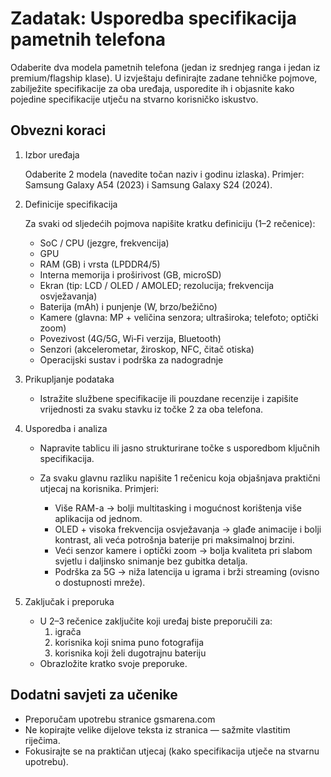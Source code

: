 
# Zadatak: Usporedba specifikacija pametnih telefona

Odaberite dva modela pametnih telefona (jedan iz srednjeg ranga i jedan iz premium/flagship klase). U izvještaju definirajte zadane tehničke pojmove, zabilježite specifikacije za oba uređaja, usporedite ih i objasnite kako pojedine specifikacije utječu na stvarno korisničko iskustvo.

## Obvezni koraci

1. Izbor uređaja

	Odaberite 2 modela (navedite točan naziv i godinu izlaska). Primjer: Samsung Galaxy A54 (2023) i Samsung Galaxy S24 (2024).

2. Definicije specifikacija

	Za svaki od sljedećih pojmova napišite kratku definiciju (1–2 rečenice):

	- SoC / CPU (jezgre, frekvencija)
	- GPU
	- RAM (GB) i vrsta (LPDDR4/5)
	- Interna memorija i proširivost (GB, microSD)
	- Ekran (tip: LCD / OLED / AMOLED; rezolucija; frekvencija osvježavanja)
	- Baterija (mAh) i punjenje (W, brzo/bežično)
	- Kamere (glavna: MP + veličina senzora; ultraširoka; telefoto; optički zoom)
	- Povezivost (4G/5G, Wi‑Fi verzija, Bluetooth)
	- Senzori (akcelerometar, žiroskop, NFC, čitač otiska)
	- Operacijski sustav i podrška za nadogradnje

3. Prikupljanje podataka

	- Istražite službene specifikacije ili pouzdane recenzije i zapišite vrijednosti za svaku stavku iz točke 2 za oba telefona.

4. Usporedba i analiza

	- Napravite tablicu ili jasno strukturirane točke s usporedbom ključnih specifikacija.
	- Za svaku glavnu razliku napišite 1 rečenicu koja objašnjava praktični utjecaj na korisnika. Primjeri:

	  - Više RAM-a → bolji multitasking i mogućnost korištenja više aplikacija od jednom.
	  - OLED + visoka frekvencija osvježavanja → glađe animacije i bolji kontrast, ali veća potrošnja baterije pri maksimalnoj brzini.
	  - Veći senzor kamere i optički zoom → bolja kvaliteta pri slabom svjetlu i daljinsko snimanje bez gubitka detalja.
	  - Podrška za 5G → niža latencija u igrama i brži streaming (ovisno o dostupnosti mreže).

5. Zaključak i preporuka

	- U 2–3 rečenice zaključite koji uređaj biste preporučili za:
	  1. igrača
	  2. korisnika koji snima puno fotografija
	  3. korisnika koji želi dugotrajnu bateriju
	- Obrazložite kratko svoje preporuke.

## Dodatni savjeti za učenike

- Preporučam upotrebu stranice gsmarena.com
- Ne kopirajte velike dijelove teksta iz stranica — sažmite vlastitim riječima.
- Fokusirajte se na praktičan utjecaj (kako specifikacija utječe na stvarnu upotrebu).